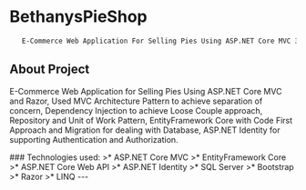 # BethanysPieShop

```bash
   E-Commerce Web Application For Selling Pies Using ASP.NET Core MVC 3.1 and Razor
```
## About Project
<p> E-Commerce Web Application for Selling Pies Using ASP.NET Core MVC and Razor, Used MVC Architecture Pattern to achieve separation of concern, Dependency Injection to achieve Loose Couple approach, Repository and Unit of Work Pattern, EntityFramework Core with Code First Approach and Migration for dealing with Database, ASP.NET Identity for supporting Authentication and Authorization.
</p>
### Technologies used:
>* ASP.NET Core MVC
>* EntityFramework Core
>* ASP.NET Core Web API
>* ASP.NET Identity
>* SQL Server
>* Bootstrap
>* Razor
>* LINQ
---
